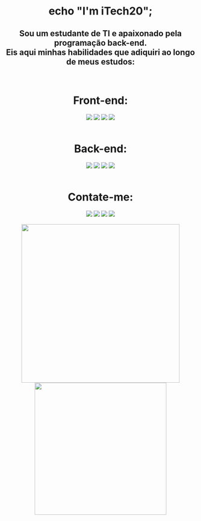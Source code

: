 <h1 align="center"> echo "I'm iTech20";</h1>
<div align="center">
  <h2>Sou um estudante de TI e apaixonado pela programação back-end.<br>Eis aqui minhas habilidades que adiquiri ao longo de meus estudos:</h2>
</div>
 <br>
 <div align="center">
  <h1>Front-end:</h1>
  <img src="https://img.shields.io/badge/HTML5-E34F26?style=for-the-badge&logo=html5&logoColor=white">
  <img src="https://img.shields.io/badge/CSS3-1572B6?style=for-the-badge&logo=css3&logoColor=white">
  <img src="https://img.shields.io/badge/JavaScript-F7DF1E?style=for-the-badge&logo=javascript&logoColor=black">
  <img src="https://img.shields.io/badge/Bootstrap-563D7C?style=for-the-badge&logo=bootstrap&logoColor=white">
</div>
<br>
<div align="center">
  <h1>Back-end:</h1>
  <img src="https://img.shields.io/badge/PHP-777BB4?style=for-the-badge&logo=php&logoColor=white">
  <img src="https://img.shields.io/badge/Java-ED8B00?style=for-the-badge&logo=java&logoColor=white">
  <img src="https://img.shields.io/badge/MariaDB-003545?style=for-the-badge&logo=mariadb&logoColor=white">
  <img src="https://img.shields.io/badge/MySQL-005C84?style=for-the-badge&logo=mysql&logoColor=white">
</div>
<br>
<div align="center">
  <h1>Contate-me:</h1>
      <a href="https://www.linkedin.com/in/marcus-vinicius-hon%C3%B3rio-gon%C3%A7alves-ribeiro-201302225/"  target="_blank"><img src="https://img.shields.io/badge/LinkedIn-0077B5?style=for-the-badge&logo=linkedin&logoColor=white"></a>
      <a href="mailto:marcusviniciushgr@gmail.com"  target="_blank"><img src="https://img.shields.io/badge/Gmail-D14836?style=for-the-badge&logo=gmail&logoColor=white"></a>
      <a href="mailto:marcusviniciushgr@outlook.com"  target="_blank"><img src="https://img.shields.io/badge/Microsoft_Outlook-0078D4?style=for-the-badge&logo=microsoft-outlook&logoColor=white"></a>
      <a href="mailto:marcusvhgr@protonmail.com"  target="_blank"><img src="https://img.shields.io/badge/ProtonMail-8B89CC?style=for-the-badge&logo=protonmail&logoColor=white"></a>
 </div>
<br>
<div align="center">
 <img width="420em" src="https://github-readme-stats.vercel.app/api?username=iTech20&show_icons=true&theme=dracula&include_all_commits=true&count_private=true"/>
 <a href="https://github.com/iTech20?tab=repositories"><img width="350em" src="https://github-readme-stats.vercel.app/api/top-langs/?username=iTech20&layout=compact&langs_count=7&theme=dracula"/></a>
</div>
